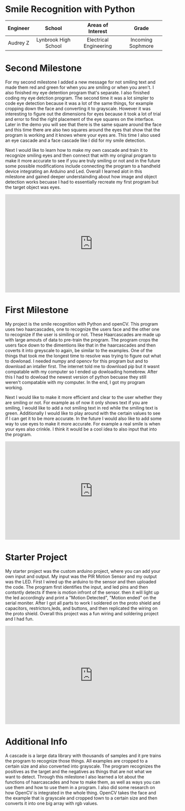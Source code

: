 # Smile Recognition with Python

<!-- Replace this text with a brief description (2-3 sentences) of your project. This description should draw the reader in and make them interested in what you've built. You can include what the biggest challenges, takeaways, and triumphs from completing the project were. As you complete your portfolio, remember your audience is less familiar than you are with all that your project entails! -->

| **Engineer** | **School** | **Areas of Interest** | **Grade** |
|:--:|:--:|:--:|:--:|
| Audrey Z | Lynbrook High School | Electrical Engineering | Incoming Sophmore

<!-- **Replace the BlueStamp logo below with an image of yourself and your completed project. Follow the guide [here](https://tomcam.github.io/least-github-pages/adding-images-github-pages-site.html) if you need help.**

![Headstone Image](logo.svg)
  
 # Final Milestone
For your final milestone, explain the outcome of your project. Key details to include are:
- What you've accomplished since your previous milestone
- What your biggest challenges and triumphs were at BSE
- A summary of key topics you learned about
- What you hope to learn in the future after everything you've learned at BSE
<iframe width="560" height="315" src="https://www.youtube.com/embed/Uia_CRZ00F8" title="YouTube video player" frameborder="0" allow="accelerometer; autoplay; clipboard-write; encrypted-media; gyroscope; picture-in-picture; web-share" allowfullscreen></iframe>
-->
# Second Milestone
For my second milestone I added a new message for not smiling text and made them red and green for when you are smiling or when you aren't. I also finished my eye detention program that's separate. I also finished coding my eye detction program. The second time it was a lot simpler to code eye detection because it was a lot of the same things, for example cropping down the face and converting it to grayscale. However it was interesting to figure out the dimensions for eyes because it took a lot of trial and error to find the right placement of the eye squares on the interface. Later in the demo you will see that there is the same square around the face and this time there are also two squares around the eyes that show that the program is working and it knows where your eyes are. This time I also used an eye cascade and  a face cascade like I did for my smile detection. 

Next I would like to learn how to make my own cascade and train it to recognize smiling eyes and then connect that with my original program to make it more accurate to see if you are truly smiling or not and in the future some possible modifications include connecting the program to a handheld device integrating an Arduino and Led. Overall I learned alot in this milestone and gained deeper understainding about how image and object detection works becuase I had to essentially recreate my first program but the target object was eyes. 


<iframe width="560" height="315" src="https://www.youtube.com/embed/Uia_CRZ00F8" title="YouTube video player" frameborder="0" allow="accelerometer; autoplay; clipboard-write; encrypted-media; gyroscope; picture-in-picture; web-share" allowfullscreen></iframe>

# First Milestone
My project is the smile recognition with Python and openCV. This program uses two haarcascades, one to recognize the users face and the other one to recognize if the user is similing or not. These Haarcascades are made up with large amouts of data to pre-train the program. The program crops the users face down to the dimentions like that in the haarcascades and then coverts it into greyscale to again, be similar to the examples. One of the things that took me the longest time to resolve was trying to figure out what to dowlonad. I needed numpy and opencv for this program but and to download an intaller first. The internet told me to download pip but it wasnt compatable with my computer so I ended up dowloading homebrew. After this I had to dowload the newest version of python becuase they still weren't compatable with my computer. In the end, I got my program working. 

Next I would like to make it more efficient and clear to the user whether they are smiling or not. For example as of now it only shows text if you are smiling, I would like to add a not smiling text in red while the smiling text is green. Additionally I would like to play around with the certain values to see if I can get it to be more accurate. In the future I would also like to add some way to use eyes to make it more accurate. For example a real smile is when your eyes also crinkle. I think it would be a cool idea to also input that into the program. 


<iframe width="560" height="315" src="https://www.youtube.com/embed/8-t_CaiJ4nM" title="YouTube video player" frameborder="0" allow="accelerometer; autoplay; clipboard-write; encrypted-media; gyroscope; picture-in-picture; web-share" allowfullscreen></iframe>

<!-- # Schematics 
Here's where you'll put images of your schematics. [Tinkercad](https://www.tinkercad.com/blog/official-guide-to-tinkercad-circuits) and [Fritzing](https://fritzing.org/learning/) are both great resoruces to create professional schematic diagrams, though BSE recommends Tinkercad becuase it can be done easily and for free in the browser. 

 # Code
Here's where you'll put your code. The syntax below places it into a block of code. Follow the guide [here]([url](https://www.markdownguide.org/extended-syntax/)) to learn how to customize it to your project needs. 

```c++
void setup() {
  // put your setup code here, to run once:
  Serial.begin(9600);
  Serial.println("Hello World!");
}

void loop() {
  // put your main code here, to run repeatedly:

}
```
-->
# Starter Project
My starter project was the custom arduino project, where you can add your own input and output. My input was the PIR Motion Sensor and my output was the LED. First I wired up the arduino to the sensor and then uploaded the code. The program first identifies the input, and led pins and then contsntly detects if there is motion infront of the sensor. then it will light up the led accordingly and print a "Motion Detected", "Motion ended" on the serial moniter. After I got all parts to work I soldered on the proto shield and capacitors, restrictors,leds, and buttons, and then replicated the wiring on the proto shield. Overall this project was a fun wiring and soldering project and I had fun. 

<iframe width="560" height="315" src="https://www.youtube.com/embed/FgX3ZWk1tlU" title="YouTube video player" frameborder="0" allow="accelerometer; autoplay; clipboard-write; encrypted-media; gyroscope; picture-in-picture; web-share" allowfullscreen></iframe>

# Additional Info
A cascade is  a large data library with thousands of samples and it pre trains the program to recognize those things. All examples are cropped to a certain size and also converted into grayscale. The program recognizes the positives as the target and the negatives as things that are not what we want to detect. Through this milestone I also learned a lot about the functions of haarcascades and how to make them, as well as ways you can use them and how to use them in a program. I also did some research on how OpenCV is integrated in the whole thing. OpenCV takes the face and the example that is grayscale and cropped town to a certain size and then converts it into one big array with rgb values.  

<!-- # Bill of Materials
Here's where you'll list the parts in your project. To add more rows, just copy and paste the example rows below.
Don't forget to place the link of where to buy each component inside the quotation marks in the corresponding row after href =. Follow the guide [here]([url](https://www.markdownguide.org/extended-syntax/)) to learn how to customize this to your project needs. 

| **Part** | **Note** | **Price** | **Link** |
|:--:|:--:|:--:|:--:|
| Item Name | What the item is used for | $Price | <a href="https://www.amazon.com/Arduino-A000066-ARDUINO-UNO-R3/dp/B008GRTSV6/"> Link </a> |
|:--:|:--:|:--:|:--:|
| Item Name | What the item is used for | $Price | <a href="https://www.amazon.com/Arduino-A000066-ARDUINO-UNO-R3/dp/B008GRTSV6/"> Link </a> |
|:--:|:--:|:--:|:--:|
| Item Name | What the item is used for | $Price | <a href="https://www.amazon.com/Arduino-A000066-ARDUINO-UNO-R3/dp/B008GRTSV6/"> Link </a> |
|:--:|:--:|:--:|:--:|

# Other Resources/Examples
One of the best parts about Github is that you can view how other people set up their own work. Here are some past BSE portfolios that are awesome examples. You can view how they set up their portfolio, and you can view their index.md files to understand how they implemented different portfolio components.
- [Example 1](https://trashytuber.github.io/YimingJiaBlueStamp/)
- [Example 2](https://sviatil0.github.io/Sviatoslav_BSE/)
- [Example 3](https://arneshkumar.github.io/arneshbluestamp/)

To watch the BSE tutorial on how to create a portfolio, click here. -->
